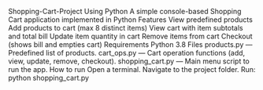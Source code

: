 Shopping-Cart-Project Using Python 
A simple console-based Shopping Cart application implemented in Python
Features
View predefined products
Add products to cart (max 8 distinct items)
View cart with item subtotals and total bill
Update item quantity in cart
Remove items from cart
Checkout (shows bill and empties cart)
Requirements
Python 3.8
Files
products.py — Predefined list of products.
cart_ops.py — Cart operation functions (add, view, update, remove, checkout).
shopping_cart.py — Main menu script to run the app.
How to run
Open a terminal.
Navigate to the project folder.
Run: python shopping_cart.py
